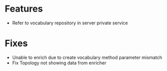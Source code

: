 # Features
- Refer to vocabulary repository in server private service 

# Fixes
- Unable to enrich due to create vocabulary method parameter mismatch
- Fix Topology not showing data from enricher
